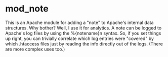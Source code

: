 # mod_note

This is an Apache module for adding a "note" to Apache's internal data
structures.  Why bother?  Well, I use it for analytics.  A note can be
logged to Apache's log files by using the %{notename}n syntax.  So, if
you set things up right, you can trivially correlate which log entries
were "covered" by which .htaccess files just by reading the info
directly out of the logs.  (There are more complex uses too.)
